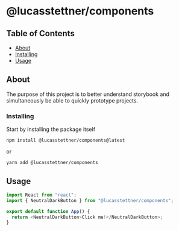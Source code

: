 # @lucasstettner/components

## Table of Contents

- [About](#about)
- [Installing](#installing)
- [Usage](#usage)

## About <a name = "about"></a>

The purpose of this project is to better understand storybook and simultaneously be able to quickly prototype projects.

### Installing <a name = "installing"></a>

Start by installing the package itself

```
npm install @lucasstettner/components@latest
```

or

```
yarn add @lucasstettner/components
```

## Usage <a name = "usage"></a>

```javascript
import React from "react";
import { NeutralDarkButton } from "@lucasstettner/components";

export default function App() {
  return <NeutralDarkButton>Click me!</NeutralDarkButton>;
}
```
